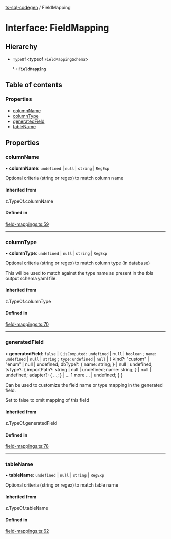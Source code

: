 [ts-sql-codegen](../README.md) / FieldMapping

# Interface: FieldMapping

## Hierarchy

- `TypeOf`<typeof `FieldMappingSchema`\>

  ↳ **`FieldMapping`**

## Table of contents

### Properties

- [columnName](FieldMapping.md#columnname)
- [columnType](FieldMapping.md#columntype)
- [generatedField](FieldMapping.md#generatedfield)
- [tableName](FieldMapping.md#tablename)

## Properties

### columnName

• **columnName**: `undefined` \| ``null`` \| `string` \| `RegExp`

Optional criteria (string or regex) to match column name

#### Inherited from

z.TypeOf.columnName

#### Defined in

[field-mappings.ts:59](https://github.com/lorefnon/ts-sql-codegen/blob/d0fb66c/src/field-mappings.ts#L59)

___

### columnType

• **columnType**: `undefined` \| ``null`` \| `string` \| `RegExp`

Optional criteria (string or regex) to match column type (in database)

This will be used to match against the type name as
present in the tbls output schema yaml file.

#### Inherited from

z.TypeOf.columnType

#### Defined in

[field-mappings.ts:70](https://github.com/lorefnon/ts-sql-codegen/blob/d0fb66c/src/field-mappings.ts#L70)

___

### generatedField

• **generatedField**: ``false`` \| { `isComputed`: `undefined` \| ``null`` \| `boolean` ; `name`: `undefined` \| ``null`` \| `string` ; `type`: `undefined` \| ``null`` \| { kind?: "custom" \| "enum" \| null \| undefined; dbType?: { name: string; } \| null \| undefined; tsType?: { importPath?: string \| null \| undefined; name: string; } \| null \| undefined; adapter?: { ...; } \| ... 1 more ... \| undefined; }  }

Can be used to customize the field name or type mapping
in the generated field.

Set to false to omit mapping of this field

#### Inherited from

z.TypeOf.generatedField

#### Defined in

[field-mappings.ts:78](https://github.com/lorefnon/ts-sql-codegen/blob/d0fb66c/src/field-mappings.ts#L78)

___

### tableName

• **tableName**: `undefined` \| ``null`` \| `string` \| `RegExp`

Optional criteria (string or regex) to match table name

#### Inherited from

z.TypeOf.tableName

#### Defined in

[field-mappings.ts:62](https://github.com/lorefnon/ts-sql-codegen/blob/d0fb66c/src/field-mappings.ts#L62)
